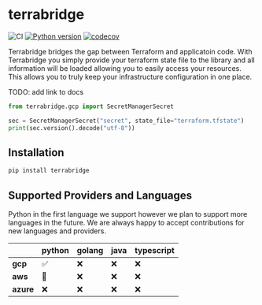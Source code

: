 # terrabridge

![CI](https://github.com/launchflow/terrabridge/actions/workflows/python_ci.yaml/badge.svg)
[![Python version](https://badge.fury.io/py/terrabridge.svg)](https://pypi.org/project/terrabridge)
[![codecov](https://codecov.io/gh/launchflow/terrabridge/graph/badge.svg?token=slFk4lUP2h)](https://codecov.io/gh/launchflow/terrabridge)

Terrabridge bridges the gap between Terraform and applicatoin code. With Terrabridge you simply provide your terraform state file to the library and all information will be loaded allowing you to easily access your resources. This allows you to truly keep your infrastructure configuration in one place. 

TODO: add link to docs

```python
from terrabridge.gcp import SecretManagerSecret

sec = SecretManagerSecret("secret", state_file="terraform.tfstate")
print(sec.version().decode("utf-8"))

```

## Installation

```bash
pip install terrabridge
```

## Supported Providers and Languages

Python in the first language we support however we plan to support more languages in the future. We are always happy to accept contributions for new languages and providers.

|           | **python** | **golang** | **java** | **typescript** |
|-----------|------------|------------|----------|----------------|
| **gcp**   | ✅          | ❌          | ❌        | ❌              |
| **aws**   | 🚧          | ❌          | ❌        | ❌              |
| **azure** | ❌          | ❌          | ❌        | ❌              |